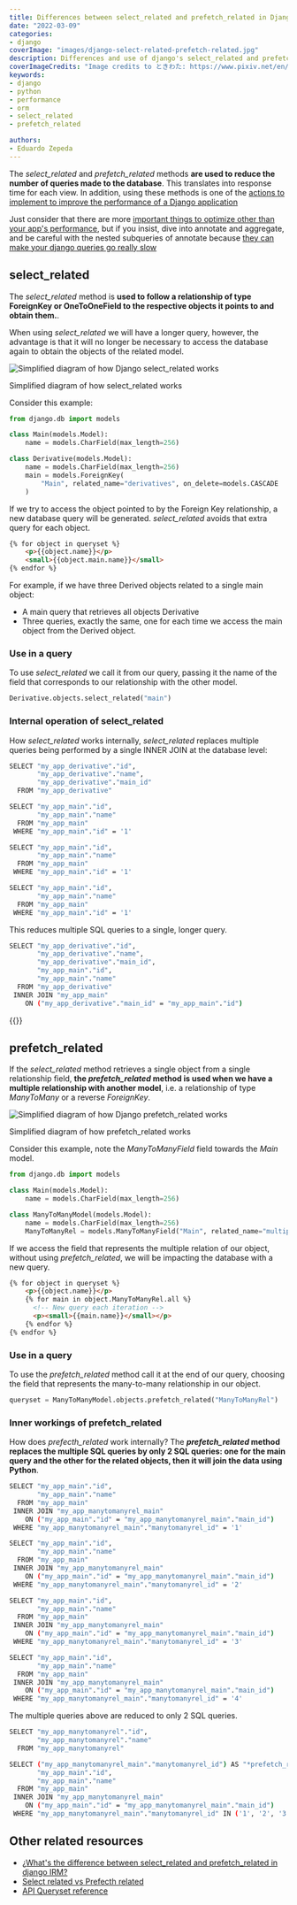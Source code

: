 ```yaml
---
title: Differences between select_related and prefetch_related in Django
date: "2022-03-09"
categories:
- django
coverImage: "images/django-select-related-prefetch-related.jpg"
description: Differences and use of django's select_related and prefetch_related methods to reduce the number of queries or database queries
coverImageCredits: "Image credits to ときわた: https://www.pixiv.net/en/users/5300811"
keywords:
- django
- python
- performance
- orm
- select_related
- prefetch_related

authors:
- Eduardo Zepeda
---
```


The *select_related* and *prefetch_related* methods **are used to reduce the number of queries made to the database**. This translates into response time for each view. In addition, using these methods is one of the [actions to implement to improve the performance of a Django application](/en/how-to-scale-a-django-app-to-serve-one-million-users/)

Just consider that there are more [important things to optimize other than your app's performance](/en/dont-obsess-about-your-web-application-performance/), but if you insist, dive into annotate and aggregate, and be careful with the nested subqueries of annotate because [they can make your django queries go really slow](/en/fix-slow-queries-in-django-when-using-annotate-and-subqueries/)

## select_related

The *select_related* method is **used to follow a relationship of type ForeignKey or OneToOneField to the respective objects it points to and obtain them.**.

When using *select_related* we will have a longer query, however, the advantage is that it will no longer be necessary to access the database again to obtain the objects of the related model.

![Simplified diagram of how Django select_related works](https://dev-to-uploads.s3.amazonaws.com/uploads/articles/o3xcx7ifog76559fy4lo.png)

Simplified diagram of how select_related works

Consider this example:

```python
from django.db import models

class Main(models.Model):
    name = models.CharField(max_length=256)

class Derivative(models.Model):
    name = models.CharField(max_length=256)
    main = models.ForeignKey(
        "Main", related_name="derivatives", on_delete=models.CASCADE
    )
```

If we try to access the object pointed to by the Foreign Key relationship, a new database query will be generated. *select_related* avoids that extra query for each object.

```html
{% for object in queryset %}
    <p>{{object.name}}</p>
    <small>{{object.main.name}}</small>
{% endfor %}
```

For example, if we have three Derived objects related to a single main object:

* A main query that retrieves all objects Derivative
* Three queries, exactly the same, one for each time we access the main object from the Derived object.

### Use in a query

To use *select_related* we call it from our query, passing it the name of the field that corresponds to our relationship with the other model.

```python
Derivative.objects.select_related("main")
```

### Internal operation of select_related

How *select_related* works internally, *select_related* replaces multiple queries being performed by a single INNER JOIN at the database level:

```bash
SELECT "my_app_derivative"."id",
       "my_app_derivative"."name",
       "my_app_derivative"."main_id"
  FROM "my_app_derivative"

SELECT "my_app_main"."id",
       "my_app_main"."name"
  FROM "my_app_main"
 WHERE "my_app_main"."id" = '1'

SELECT "my_app_main"."id",
       "my_app_main"."name"
  FROM "my_app_main"
 WHERE "my_app_main"."id" = '1'

SELECT "my_app_main"."id",
       "my_app_main"."name"
  FROM "my_app_main"
 WHERE "my_app_main"."id" = '1'
```

This reduces multiple SQL queries to a single, longer query.

```bash
SELECT "my_app_derivative"."id",
       "my_app_derivative"."name",
       "my_app_derivative"."main_id",
       "my_app_main"."id",
       "my_app_main"."name"
  FROM "my_app_derivative"
 INNER JOIN "my_app_main"
    ON ("my_app_derivative"."main_id" = "my_app_main"."id")
```

{{<ad>}}

## prefetch_related

If the *select_related* method retrieves a single object from a single relationship field, **the *prefetch_related* method is used when we have a multiple relationship with another model**, i.e. a relationship of type _ManyToMany_ or a reverse _ForeignKey_.

![Simplified diagram of how Django prefetch_related works](https://dev-to-uploads.s3.amazonaws.com/uploads/articles/jgyuop69qpmie1b0cgzj.png)

Simplified diagram of how prefetch_related works

Consider this example, note the _ManyToManyField_ field towards the _Main_ model.

```python
from django.db import models

class Main(models.Model):
    name = models.CharField(max_length=256)

class ManyToManyModel(models.Model):
    name = models.CharField(max_length=256)
    ManyToManyRel = models.ManyToManyField("Main", related_name="multiples")
```

If we access the field that represents the multiple relation of our object, without using *prefetch_related*, we will be impacting the database with a new query.

```html
{% for object in queryset %}
    <p>{{object.name}}</p>
    {% for main in object.ManyToManyRel.all %}
      <!-- New query each iteration -->
      <p><small>{{main.name}}</small></p>
    {% endfor %}
{% endfor %}
```

### Use in a query

To use the *prefetch_related* method call it at the end of our query, choosing the field that represents the many-to-many relationship in our object.

```python
queryset = ManyToManyModel.objects.prefetch_related("ManyToManyRel")
```

### Inner workings of prefetch_related

How does _prefecth_related_ work internally? The ***prefetch_related* method replaces the multiple SQL queries by only 2 SQL queries: one for the main query and the other for the related objects, then it will join the data using Python**.

```bash
SELECT "my_app_main"."id",
       "my_app_main"."name"
  FROM "my_app_main"
 INNER JOIN "my_app_manytomanyrel_main"
    ON ("my_app_main"."id" = "my_app_manytomanyrel_main"."main_id")
 WHERE "my_app_manytomanyrel_main"."manytomanyrel_id" = '1'

SELECT "my_app_main"."id",
       "my_app_main"."name"
  FROM "my_app_main"
 INNER JOIN "my_app_manytomanyrel_main"
    ON ("my_app_main"."id" = "my_app_manytomanyrel_main"."main_id")
 WHERE "my_app_manytomanyrel_main"."manytomanyrel_id" = '2'

SELECT "my_app_main"."id",
       "my_app_main"."name"
  FROM "my_app_main"
 INNER JOIN "my_app_manytomanyrel_main"
    ON ("my_app_main"."id" = "my_app_manytomanyrel_main"."main_id")
 WHERE "my_app_manytomanyrel_main"."manytomanyrel_id" = '3'

SELECT "my_app_main"."id",
       "my_app_main"."name"
  FROM "my_app_main"
 INNER JOIN "my_app_manytomanyrel_main"
    ON ("my_app_main"."id" = "my_app_manytomanyrel_main"."main_id")
 WHERE "my_app_manytomanyrel_main"."manytomanyrel_id" = '4'
```

The multiple queries above are reduced to only 2 SQL queries.

```bash
SELECT "my_app_manytomanyrel"."id",
       "my_app_manytomanyrel"."name"
  FROM "my_app_manytomanyrel"

SELECT ("my_app_manytomanyrel_main"."manytomanyrel_id") AS "*prefetch_related*val_manytomanyrel_id",
       "my_app_main"."id",
       "my_app_main"."name"
  FROM "my_app_main"
 INNER JOIN "my_app_manytomanyrel_main"
    ON ("my_app_main"."id" = "my_app_manytomanyrel_main"."main_id")
 WHERE "my_app_manytomanyrel_main"."manytomanyrel_id" IN ('1', '2', '3', '4')
```

## Other related resources

* [¿What's the difference between select_related and prefetch_related in django IRM?](https://stackoverflow.com/questions/31237042/whats-the-difference-between-select-related-and-prefetch-related-in-django-orm)
* [Select related vs Prefecth related](https://buildatscale.tech/select_related-vs-prefetch_related/)
* [API Queryset reference](https://docs.djangoproject.com/en/dev/ref/models/querysets/)